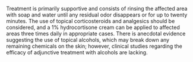 Treatment is primarily supportive and consists of rinsing the affected area with soap and water until any residual odor disappears or for up to twenty minutes. The use of topical corticosteroids and analgesics should be considered, and a 1% hydrocortisone cream can be applied to affected areas three times daily in appropriate cases. There is anecdotal evidence suggesting the use of topical alcohols, which may break down any remaining chemicals on the skin; however, clinical studies regarding the efficacy of adjunctive treatment with alcohols are lacking.